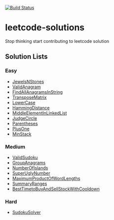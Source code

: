 [![Build Status](https://travis-ci.org/pratikpalashikar/leetcode-solutions.svg?branch=master)](https://travis-ci.org/pratikpalashikar/leetcode-solutions)

# leetcode-solutions
Stop thinking start contributing to leetcode solution


## Solution Lists

### Easy 

- [JewelsNStones](https://github.com/pratikpalashikar/leetcode-solutions/blob/master/src/main/java/com/techmisal/easy/JewelsNStones.java)
- [ValidAnagram](https://github.com/harmishlakhani/leetcode-solutions/blob/master/src/main/java/com/techmisal/medium/ValidAnagram.java)
- [FindAllAnagramsInString](https://github.com/harmishlakhani/leetcode-solutions/blob/master/src/main/java/com/techmisal/medium/FindAllAnagramsInString.java)
- [TransposeMatrix](https://github.com/pratikpalashikar/leetcode-solutions/blob/master/src/main/java/com/techmisal/easy/TransposeMatrix.java)
- [LowerCase](https://github.com/pratikpalashikar/leetcode-solutions/blob/master/src/main/java/com/techmisal/easy/LowerCase.java)
- [HammingDistance](https://github.com/pratikpalashikar/leetcode-solutions/blob/master/src/main/java/com/techmisal/easy/HammingDistance.java)
- [MiddleElementInLinkedList](https://github.com/pratikpalashikar/leetcode-solutions/blob/master/src/main/java/com/techmisal/easy/MiddleElement.java)
- [JudgeCircle](https://github.com/pratikpalashikar/leetcode-solutions/blob/master/src/main/java/com/techmisal/easy/JudgeCircle.java)
- [Parentheses](https://github.com/pratikpalashikar/leetcode-solutions/blob/master/src/main/java/com/techmisal/easy/Parentheses.java)
- [PlusOne](https://github.com/pratikpalashikar/leetcode-solutions/blob/master/src/main/java/com/techmisal/easy/PlusOne.java)
- [MinStack](https://github.com/pratikpalashikar/leetcode-solutions/blob/master/src/main/java/com/techmisal/easy/MinStack.java)

### Medium

- [ValidSudoku](https://github.com/pratikpalashikar/leetcode-solutions/blob/master/src/main/java/com/techmisal/medium/ValidSudoku.java)
- [GroupAnagrams](https://github.com/pratikpalashikar/leetcode-solutions/blob/master/src/main/java/com/techmisal/medium/GroupAnagrams.java)
- [NumberOfIslands](https://github.com/pratikpalashikar/leetcode-solutions/blob/master/src/main/java/com/techmisal/medium/NumberOfIslands.java)
- [SuperUglyNumber](https://github.com/pratikpalashikar/leetcode-solutions/blob/master/src/main/java/com/techmisal/medium/SuperUglyNumber.java)
- [MaximumProductOfWordLengths](https://github.com/pratikpalashikar/leetcode-solutions/blob/master/src/main/java/com/techmisal/medium/MaximumProductOfWordLengths.java)
- [SummaryRanges](https://github.com/pratikpalashikar/leetcode-solutions/blob/master/src/main/java/com/techmisal/medium/SummaryRanges.java)
- [BestTimetoBuyAndSellStockWithCooldown](https://github.com/pratikpalashikar/leetcode-solutions/blob/master/src/main/java/com/techmisal/medium/BestTimetoBuyAndSellStockWithCooldown.java)

### Hard

- [SudokuSolver](https://github.com/pratikpalashikar/leetcode-solutions/blob/master/src/main/java/com/techmisal/hard/SudokuSolver.java)
